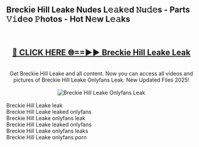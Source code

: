 <h2>Breckie Hill Leake Nudes L𝚎𝚊k𝚎d 𝙽u𝚍𝚎s - Parts 𝚅𝚒d𝚎o 𝙿hotos - Hot N𝚎w L𝚎𝚊ks</h2>
<br>
<div align="center">
<h2><a href="https://213.232.235.80/live/video.php?q=breckie-hill-leake" rel="nofollow">🔴 CLICK HERE 🌐==►► Breckie Hill Leake Leak</a></h2>
<br>
Get Breckie Hill Leake and all content. Now you can access all videos and pictures of Breckie Hill Leake Onlyfans Leak. New Updated Files 2025!
<br>
<br>
<a href="https://213.232.235.80/live/video.php?q=breckie-hill-leake" rel="nofollow" data-target="animated-image.originalLink"><img src="https://i.imgur.com/1EjSzPs.png" alt="Breckie Hill Leake Onlyfans Leak" style="max-width: 100%; display: inline-block;" data-target="animated-image.originalImage"></a>
</div>
<br>
Breckie Hill Leake leak<br>
Breckie Hill Leake leaked onlyfans<br>
Breckie Hill Leake onlyfans leak<br>
Breckie Hill Leake leaked onlyfans<br>
Breckie Hill Leake onlyfans leaks<br>
Breckie Hill Leake onlyfans porn
